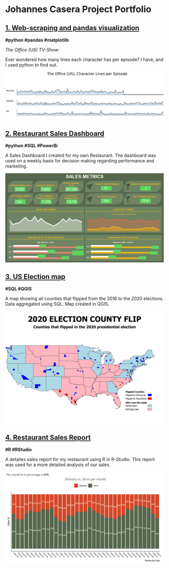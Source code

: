 # Johannes Casera Project Portfolio

## [1. Web-scraping and pandas visualization](theoffice.page.md)
**#python #pandas #matplotlib**

*The Office (US) TV-Show:* 

Ever wondered how many lines each character has per episode? I have, and I used python to find out.

![theofficepreview](screenshots/thumbnail.theoffice.PNG)

## [2. Restaurant Sales Dashboard](powerbi.page.md)
**#python #SQL #PowerBi**

A Sales Dashboard I created for my own Restaurant. The dashboard was used on a weekly basis for decision making regarding performance and marketing.

![lagambapreview](screenshots/dashboard.PNG)

## [3. US Election map](election.page.md)
**#SQL #QGIS**

A map showing all counties that flipped from the 2016 to the 2020 elections. Data aggregated using SQL. Map created in QGIS.

![election](screenshots/flip_map1.png)

## [4. Restaurant Sales Report](lagambaR.page.md)
**#R #RStudio**

A detailes sales report for my restaurant using R in R-Studio. This report was used for a more detailed analysis of our sales.

![gambaR](screenshots/ggplot.portfolio.PNG)
